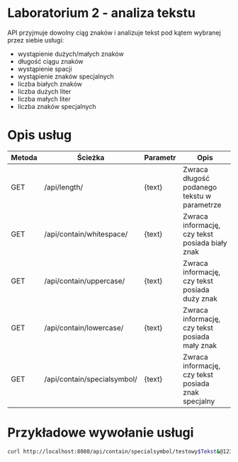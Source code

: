 # Laboratorium 2 - analiza tekstu

API przyjmuje dowolny ciąg znaków i analizuje tekst pod kątem wybranej przez siebie usługi:
  - wystąpienie dużych/małych znaków
  - długość ciągu znaków
  - wystąpienie spacji
  - wystąpienie znaków specjalnych
  - liczba białych znaków
  - liczba dużych liter
  - liczba małych liter
  - liczba znaków specjalnych

# Opis usług
| Metoda | Ścieżka                     | Parametr | Opis                                                |
|--------|-----------------------------|----------|-----------------------------------------------------|
| GET    | /api/length/                | {text}   | Zwraca długość podanego tekstu w parametrze         |
| GET    | /api/contain/whitespace/    | {text}   | Zwraca informację, czy tekst posiada biały znak     |
| GET    | /api/contain/uppercase/     | {text}   | Zwraca informację, czy tekst posiada duży znak      |
| GET    | /api/contain/lowercase/     | {text}   | Zwraca informację, czy tekst posiada mały znak      |
| GET    | /api/contain/specialsymbol/ | {text}   | Zwraca informację, czy tekst posiada znak specjalny |

# Przykładowe wywołanie usługi
```sh
curl http://localhost:8080/api/contain/specialsymbol/testowy$Tekst&@123
```